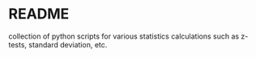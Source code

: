 # README

collection of python scripts for various statistics calculations such as z-tests, standard deviation, etc.
